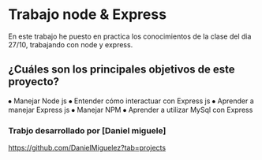# Trabajo node & Express 
En este trabajo he puesto en practica los conocimientos de la clase del dia 27/10, trabajando con node y express.

## ¿Cuáles son los principales objetivos de este proyecto?
⦁ Manejar Node js
⦁ Entender cómo interactuar con Express js
⦁ Aprender a manejar Express js
⦁ Manejar NPM
⦁ Aprender a utilizar MySql con Express

### Trabjo desarrollado por [Daniel miguele]
https://github.com/DanielMiguelez?tab=projects